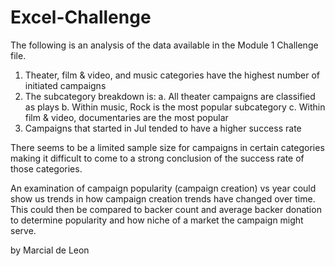 # Excel-Challenge

The following is an analysis of the data available in the Module 1 Challenge file.

1.	Theater, film & video, and music categories have the highest number of initiated campaigns 
2.	The subcategory breakdown is:
  a.	All theater campaigns are classified as plays
  b.	Within music, Rock is the most popular subcategory
  c.	Within film & video, documentaries are the most popular
3.	Campaigns that started in Jul tended to have a higher success rate

There seems to be a limited sample size for campaigns in certain categories making it difficult to come to a strong conclusion of the success rate of those categories.

An examination of campaign popularity (campaign creation) vs year could show us trends in how campaign creation trends have changed over time. This could then be compared to backer count and average backer donation to determine popularity and how niche of a market the campaign might serve.

by Marcial de Leon
